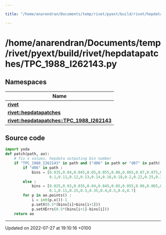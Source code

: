 ```yaml
---

title: "/home/anarendran/Documents/temp/rivet/pyext/build/rivet/hepdatapatches/TPC_1988_I262143.py"

---
```


# /home/anarendran/Documents/temp/rivet/pyext/build/rivet/hepdatapatches/TPC_1988_I262143.py



## Namespaces

| Name           |
| -------------- |
| **[rivet](http://example.org/namespaces/namespacerivet/)**  |
| **[rivet::hepdatapatches](http://example.org/namespaces/namespacerivet_1_1hepdatapatches/)**  |
| **[rivet::hepdatapatches::TPC_1988_I262143](http://example.org/namespaces/namespacerivet_1_1hepdatapatches_1_1tpc__1988__i262143/)**  |




## Source code

```python
import yoda
def patch(path, ao):
    # fix x values, hepdata outputing bin number
    if "TPC_1988_I262143" in path and ("d06" in path or "d07" in path):
        if "d06" in path :
            bins = [0.035,0.04,0.045,0.05,0.055,0.06,0.065,0.07,0.075,0.08,0.085,0.09,
                    0.1,0.11,0.12,0.13,0.14,0.16,0.18,0.2,0.22,0.25,0.3,0.35,0.4,0.5,0.6,0.7]
        else :
            bins = [0.025,0.03,0.035,0.04,0.045,0.05,0.055,0.06,0.065,0.07,0.075,0.08,0.085,0.09,
                    0.1,0.11,0.25,0.3,0.35,0.4,0.5,0.6,0.7]
        for p in ao.points() :
            i = int(p.x())-1
            p.setX(0.5*(bins[i]+bins[i+1]))
            p.setXErrs(0.5*(bins[i+1]-bins[i]))
    return ao
```


-------------------------------

Updated on 2022-07-27 at 19:10:16 +0100
